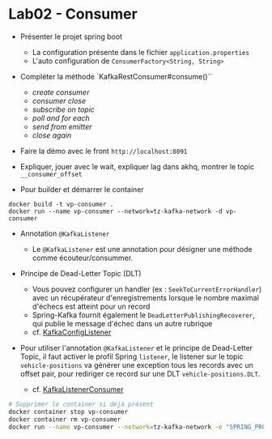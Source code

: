 # Lab02 - Consumer

- Présenter le projet spring boot
    * La configuration présente dans le fichier `application.properties`
    * L'auto configuration de `ConsumerFactory<String, String> `

- Compléter la méthode `KafkaRestConsumer#consume()``
    * _create consumer_
    * _consumer close_
    * _subscribe on topic_
    * _poll and for each_
    * _send from emitter_
    * _close again_

- Faire la démo avec le front `http://localhost:8091`

- Expliquer, jouer avec le wait, expliquer lag dans akhq, montrer le topic `__consumer_offset`

- Pour builder et démarrer le container

```console
docker build -t vp-consumer .
docker run --name vp-consumer --network=tz-kafka-network -d vp-consumer
```

- Annotation `@KafkaListener`
    * Le `@KafkaListener` est une annotation pour désigner une méthode comme écouteur/consummer.

- Principe de Dead-Letter Topic (DLT)
    * Vous pouvez configurer un handler (ex : `SeekToCurrentErrorHandler`) avec un récupérateur d'enregistrements
      lorsque le nombre maximal d'échecs est atteint pour un record
    * Spring-Kafka fournit également le `DeadLetterPublishingRecoverer`, qui publie le message d'échec dans un autre
      rubrique
    * cf. [KafkaConfigListener](./consumer/src/main/java/com/zenika/kafka/consumer/config/KafkaConfigListener.java)

- Pour utiliser l'annotation `@KafkaListener` et le principe de Dead-Letter Topic, il faut activer le profil
  Spring `listener`, le listener sur le topic `vehicle-positions` va générer une exception tous les records avec un
  offset pair, pour rediriger ce record sur une DLT `vehicle-positions.DLT`.
    * cf. [KafkaListenerConsumer](./consumer/src/main/java/com/zenika/kafka/consumer/service/KafkaListenerConsumer.java)

```bash
# Supprimer le container si déjà présent
docker container stop vp-consumer
docker container rm vp-consumer
docker run --name vp-consumer --network=tz-kafka-network -e "SPRING_PROFILES_ACTIVE=listener" -d vp-consumer
```